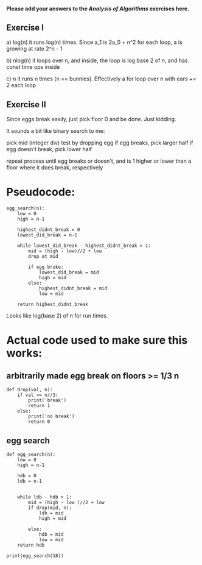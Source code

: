 #### Please add your answers to the ***Analysis of  Algorithms*** exercises here.

## Exercise I

a) log(n)
   it runs log(n) times. Since a_1 is 2a_0 + n^2 for each loop, a is growing at rate 2^n - 1
   


b) nlog(n)
   it loops over n, and inside, the loop is log base 2 of n, and has const time ops inside


c) n
   it runs n times (n == bunnies). Effectively a for loop over n with ears += 2 each loop

## Exercise II

Since eggs break easily, just pick floor 0 and be done.
Just kidding.

It sounds a bit like binary search to me:

pick mid (integer div)
test by dropping egg
if egg breaks, pick larger half
if egg doesn't break, pick lower half

repeat process until egg breaks or doesn't, and is 1 higher or lower than
a floor where it does break, respectively

# Pseudocode:

    egg_search(n):
        low = 0
        high = n-1

        highest_didnt_break = 0
        lowest_did_break = n-1

        while lowest_did_break - highest_didnt_break > 1:
            mid = (high - low)//2 + low
            drop at mid

            if egg broke:
                lowest_did_break = mid
                high = mid
            else:
                highest_didnt_break = mid
                low = mid

        return highest_didnt_break

Looks like log(base 2) of n for run times.


# Actual code used to make sure this works:

## arbitrarily made egg break on floors >= 1/3 n
    def drop(val, n):
        if val >= n//3:
            print('break')
            return 1
        else: 
            print('no break')
            return 0

## egg search
    def egg_search(n):
        low = 0
        high = n-1

        hdb = 0
        ldb = n-1


        while ldb - hdb > 1:
            mid = (high - low )//2 + low
            if drop(mid, n):
                ldb = mid
                high = mid
                
            else:
                hdb = mid
                low = mid
        return hdb

    print(egg_search(18))